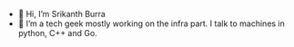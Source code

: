 - 👋 Hi, I’m Srikanth Burra
- 👀 I’m a tech geek mostly working on the infra part. I talk to machines in python, C++ and Go.

<!---
srikanth-burra23/srikanth-burra23 is a ✨ special ✨ repository because its `README.md` (this file) appears on your GitHub profile.
You can click the Preview link to take a look at your changes.
--->

